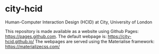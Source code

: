 # city-hcid
Human-Computer Interaction Design (HCID) at City, University of London

This repository is made available as a website using Github Pages: https://pages.github.com.
The default webpage is: https://city-hcid.github.io/
The webpages are served using the Materialise framework: https://materializecss.com/